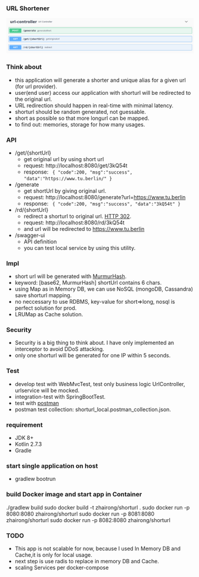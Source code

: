 ### URL Shortener
![header](api.png)
###  Think about
* this application will generate a shorter and unique alias for a given url (for url provider).
* user(end user) access our application with shorturl will be redirected to the original url.
* URL redirection should happen in real-time with minimal latency.
* shorturl should be random generated, not guessable.
* short as possible so that more longurl can be mapped.
* to find out:  memories, storage for how many usages.
### API
* /get/{shortUrl}
  * get original url by using short url 
  * request: http://localhost:8080/get/3kQ54t
  * response: ``` { "code":200, "msg":"success", "data":"https://www.tu.berlin/" }```
* /generate
  * get shortUrl by giving original url.
  * request: http://localhost:8080/generate?url=https://www.tu.berlin
  * response: ``` { "code":200, "msg":"success", "data":"3kQ54t" }```
* /rd/{shortUrl}
  * redirect a shorturl to original url. [HTTP 302](https://en.wikipedia.org/wiki/HTTP_302).
  * request: http://localhost:8080/rd/3kQ54t
  * and url will be redirected to https://www.tu.berlin
* /swagger-ui
  * API definition
  * you can test local service by using this utility.
### Impl
* short url will be generated with [MurmurHash](https://en.wikipedia.org/wiki/MurmurHash).
* keyword: [base62, MurmurHash] shortUrl contains 6 chars. 
* using Map as in Memory DB, we can use NoSQL (mongoDB, Cassandra) save shorturl mapping.
* no neccessary to use RDBMS, key-value for short=>long, nosql is perfect solution for prod.
* LRUMap as Cache solution. 

### Security
* Security is a big thing to think about. I have only implemented an interceptor to avoid DDoS attacking.
* only one shorturl will be generated for one IP within 5 seconds.

### Test
* develop test with WebMvcTest, test only business logic UrlController, urlservice will be mocked.
* integration-test with SpringBootTest.
* test with [postman](https://www.postman.com/)
* postman test collection: shorturl_local.postman_collection.json.
 
### requirement
* JDK 8+
* Kotlin 2.7.3
* Gradle

### start single application on host
* gradlew bootrun

### build Docker image and start app in Container
./gradlew build
sudo docker build -t zhairong/shorturl .
sudo docker run -p 8080:8080 zhairong/shorturl
sudo docker run -p 8081:8080 zhairong/shorturl
sudo docker run -p 8082:8080 zhairong/shorturl

### TODO
* This app is not scalable for now, because I used In Memory DB and Cache,it is only for local usage.
* next step is use radis to replace in memory DB and Cache.
* scaling Services per docker-compose